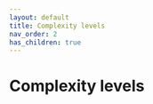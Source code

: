 ```yaml
---
layout: default
title: Complexity levels
nav_order: 2
has_children: true
---
```

# Complexity levels
